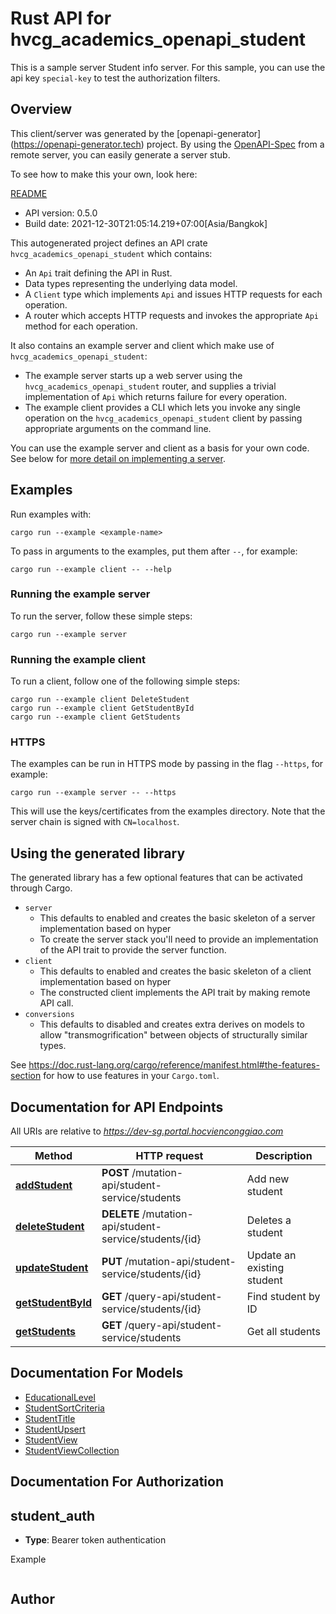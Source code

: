 # Rust API for hvcg_academics_openapi_student

This is a sample server Student info server. For this sample, you can use the api key `special-key` to test the authorization filters.

## Overview

This client/server was generated by the [openapi-generator]
(https://openapi-generator.tech) project.  By using the
[OpenAPI-Spec](https://github.com/OAI/OpenAPI-Specification) from a remote
server, you can easily generate a server stub.

To see how to make this your own, look here:

[README]((https://openapi-generator.tech))

- API version: 0.5.0
- Build date: 2021-12-30T21:05:14.219+07:00[Asia/Bangkok]



This autogenerated project defines an API crate `hvcg_academics_openapi_student` which contains:
* An `Api` trait defining the API in Rust.
* Data types representing the underlying data model.
* A `Client` type which implements `Api` and issues HTTP requests for each operation.
* A router which accepts HTTP requests and invokes the appropriate `Api` method for each operation.

It also contains an example server and client which make use of `hvcg_academics_openapi_student`:

* The example server starts up a web server using the `hvcg_academics_openapi_student`
    router, and supplies a trivial implementation of `Api` which returns failure
    for every operation.
* The example client provides a CLI which lets you invoke
    any single operation on the `hvcg_academics_openapi_student` client by passing appropriate
    arguments on the command line.

You can use the example server and client as a basis for your own code.
See below for [more detail on implementing a server](#writing-a-server).

## Examples

Run examples with:

```
cargo run --example <example-name>
```

To pass in arguments to the examples, put them after `--`, for example:

```
cargo run --example client -- --help
```

### Running the example server
To run the server, follow these simple steps:

```
cargo run --example server
```

### Running the example client
To run a client, follow one of the following simple steps:

```
cargo run --example client DeleteStudent
cargo run --example client GetStudentById
cargo run --example client GetStudents
```

### HTTPS
The examples can be run in HTTPS mode by passing in the flag `--https`, for example:

```
cargo run --example server -- --https
```

This will use the keys/certificates from the examples directory. Note that the
server chain is signed with `CN=localhost`.

## Using the generated library

The generated library has a few optional features that can be activated through Cargo.

* `server`
    * This defaults to enabled and creates the basic skeleton of a server implementation based on hyper
    * To create the server stack you'll need to provide an implementation of the API trait to provide the server function.
* `client`
    * This defaults to enabled and creates the basic skeleton of a client implementation based on hyper
    * The constructed client implements the API trait by making remote API call.
* `conversions`
    * This defaults to disabled and creates extra derives on models to allow "transmogrification" between objects of structurally similar types.

See https://doc.rust-lang.org/cargo/reference/manifest.html#the-features-section for how to use features in your `Cargo.toml`.

## Documentation for API Endpoints

All URIs are relative to *https://dev-sg.portal.hocvienconggiao.com*

Method | HTTP request | Description
------------- | ------------- | -------------
[**addStudent**](docs/student_mutation_api.md#addStudent) | **POST** /mutation-api/student-service/students | Add new student
[**deleteStudent**](docs/student_mutation_api.md#deleteStudent) | **DELETE** /mutation-api/student-service/students/{id} | Deletes a student
[**updateStudent**](docs/student_mutation_api.md#updateStudent) | **PUT** /mutation-api/student-service/students/{id} | Update an existing student
[**getStudentById**](docs/student_query_api.md#getStudentById) | **GET** /query-api/student-service/students/{id} | Find student by ID
[**getStudents**](docs/student_query_api.md#getStudents) | **GET** /query-api/student-service/students | Get all students


## Documentation For Models

 - [EducationalLevel](docs/EducationalLevel.md)
 - [StudentSortCriteria](docs/StudentSortCriteria.md)
 - [StudentTitle](docs/StudentTitle.md)
 - [StudentUpsert](docs/StudentUpsert.md)
 - [StudentView](docs/StudentView.md)
 - [StudentViewCollection](docs/StudentViewCollection.md)


## Documentation For Authorization

## student_auth
- **Type**: Bearer token authentication

Example
```
```

## Author



